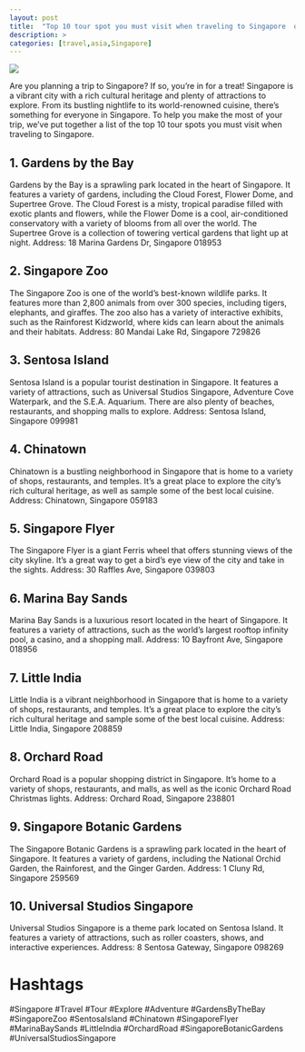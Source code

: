 ```yaml
---
layout: post
title:  "Top 10 tour spot you must visit when traveling to Singapore  of Singapore "
description: >
categories: [travel,asia,Singapore]
---
```

<img src="https://source.unsplash.com/1600x900/?singapore">

Are you planning a trip to Singapore? If so, you’re in for a treat! Singapore is a vibrant city with a rich cultural heritage and plenty of attractions to explore. From its bustling nightlife to its world-renowned cuisine, there’s something for everyone in Singapore. To help you make the most of your trip, we’ve put together a list of the top 10 tour spots you must visit when traveling to Singapore. 

## 1. Gardens by the Bay

Gardens by the Bay is a sprawling park located in the heart of Singapore. It features a variety of gardens, including the Cloud Forest, Flower Dome, and Supertree Grove. The Cloud Forest is a misty, tropical paradise filled with exotic plants and flowers, while the Flower Dome is a cool, air-conditioned conservatory with a variety of blooms from all over the world. The Supertree Grove is a collection of towering vertical gardens that light up at night. Address: 18 Marina Gardens Dr, Singapore 018953

## 2. Singapore Zoo

The Singapore Zoo is one of the world’s best-known wildlife parks. It features more than 2,800 animals from over 300 species, including tigers, elephants, and giraffes. The zoo also has a variety of interactive exhibits, such as the Rainforest Kidzworld, where kids can learn about the animals and their habitats. Address: 80 Mandai Lake Rd, Singapore 729826

## 3. Sentosa Island

Sentosa Island is a popular tourist destination in Singapore. It features a variety of attractions, such as Universal Studios Singapore, Adventure Cove Waterpark, and the S.E.A. Aquarium. There are also plenty of beaches, restaurants, and shopping malls to explore. Address: Sentosa Island, Singapore 099981

## 4. Chinatown

Chinatown is a bustling neighborhood in Singapore that is home to a variety of shops, restaurants, and temples. It’s a great place to explore the city’s rich cultural heritage, as well as sample some of the best local cuisine. Address: Chinatown, Singapore 059183

## 5. Singapore Flyer

The Singapore Flyer is a giant Ferris wheel that offers stunning views of the city skyline. It’s a great way to get a bird’s eye view of the city and take in the sights. Address: 30 Raffles Ave, Singapore 039803

## 6. Marina Bay Sands

Marina Bay Sands is a luxurious resort located in the heart of Singapore. It features a variety of attractions, such as the world’s largest rooftop infinity pool, a casino, and a shopping mall. Address: 10 Bayfront Ave, Singapore 018956

## 7. Little India

Little India is a vibrant neighborhood in Singapore that is home to a variety of shops, restaurants, and temples. It’s a great place to explore the city’s rich cultural heritage and sample some of the best local cuisine. Address: Little India, Singapore 208859

## 8. Orchard Road

Orchard Road is a popular shopping district in Singapore. It’s home to a variety of shops, restaurants, and malls, as well as the iconic Orchard Road Christmas lights. Address: Orchard Road, Singapore 238801

## 9. Singapore Botanic Gardens

The Singapore Botanic Gardens is a sprawling park located in the heart of Singapore. It features a variety of gardens, including the National Orchid Garden, the Rainforest, and the Ginger Garden. Address: 1 Cluny Rd, Singapore 259569

## 10. Universal Studios Singapore

Universal Studios Singapore is a theme park located on Sentosa Island. It features a variety of attractions, such as roller coasters, shows, and interactive experiences. Address: 8 Sentosa Gateway, Singapore 098269

# Hashtags

#Singapore #Travel #Tour #Explore #Adventure #GardensByTheBay #SingaporeZoo #SentosaIsland #Chinatown #SingaporeFlyer #MarinaBaySands #LittleIndia #OrchardRoad #SingaporeBotanicGardens #UniversalStudiosSingapore